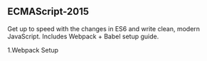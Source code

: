 ## ECMAScript-2015
Get up to speed with the changes in ES6 and write clean, modern JavaScript. Includes Webpack + Babel setup guide.

1.Webpack Setup

